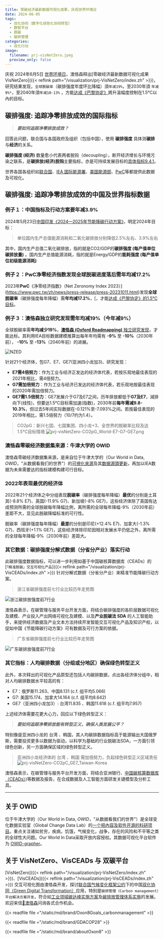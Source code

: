 ```yaml
---
title: 零碳经济最新数据可视化成果，庆祝世界环境日
date: 2024-06-05
tags:
  - 双化协同（数字化绿色化协同转型）
  - 数智平台
  - 脱碳
  - 碳排管理
categories:
  - 双化行动
image:
  filename: prj-visNetZero.jpeg
  preview_only: false
---
```


庆祝 2024年6月5日 [世界环境日](https://www.un.org/zh/observances/environment-day)，澳恪森释出[零碳经济最新数据可视化成果 VisNetZero]({{< reflink path="/visualization/prj-VisNetZero/index.zh" >}})，研究结果发现，``全球脫碳率``（碳排强度年度环比降幅）須``年减19%``，至2030年須 ``年减9%*``，至2040年須``年减10-13%`` ，方能[达成《巴黎协定》](https://www.unep.org/interactives/emissions-gap-report/2023/zh/)將升溫幅度控制在1.5°C以內的目标。

<!--more-->

## 碳排强度: 追踪净零排放成效的国际指标

> _**要如何追踪净零排放成效？**_

回答此问题，联合国与各国政府及组织（包括中国），使用 **碳排强度** 具体测**碳排**与**经济**的关系。

**碳排强度 (经济)** 数量愈小代表两者脱钩（decoupling），断开经济增长与环境污染之联系，是**碳排放(经济)脱钩**主要指标，亦是可持续发展目标的[具体指标9.4.1](https://w3.unece.org/SDG/en/Indicator?id=28)。

世界各国各组织如[联合国](https://w3.unece.org/SDG/en/Indicator?id=28)、[IEA 国际能源署](https://www.iea.org/data-and-statistics/charts/co2-emissions-intensity-of-gdp-1990-2021)、[美国能源部](https://www.energy.gov/articles/interactive-energy-intensity-and-carbon-intensity-numbers)、[PwC](https://www.pwc.co.uk/services/sustainability-climate-change/insights/net-zero-economy-index.html)等都提供此数据及可视化。

## 碳排强度: 追踪净零排放成效的中国及世界指标数据
### 例子１：中国指标及行动方案要年减3.9%

2024年5月23日[中国印发《2024—2025年节能降碳行动方案》](https://www.gov.cn/zhengce/content/202405/content_6954322.htm)，明定2024年目标：

> 单位国内生产总值能源消耗和二氧化碳排放分别降低2.5%左右、3.9%左右

其中，国内生产总值二氧化碳排放，指的就是CO2/GDP的**碳排强度 (每产值单位碳排放量)** 。国内生产总值能源消耗，指的就是Energy/GDP的**能耗强度 (每产值单位初级能源消耗)**

### 例子２：PwC净零经济指数发现全球脱碳进度落后需**年均减17.2%**
2023年**PwC**《净零经济指数》（Net Zeronomy Index 2023）](https://www.pwc.tw/zh/news/press-release/press-20231011.html)发现**全球脫碳率**（碳排强度每年降幅）需**年均减17.2%**，[，才能[达成《巴黎协定》的1.5℃目标](https://www.unep.org/interactives/emissions-gap-report/2023/zh/)。

### 例子３：澳恪森独立研究发现需**年均减19%**（今年减9%）　
全球脫碳率需**年均减少19%**，[**澳恪森 (Oxford Roadmapping)** 独立研究发现](https://oxon8.netlify.app/visualization/prj-visNetZero/index.zh)，才能达标。其利用IEA目标数据建模推算出每年年均需有 **-9%** 至 **-10%**（2030年前）， **-10%** 至 **-13%**（2040年前）的进展。

![NZED](prj-visNetZero.jpeg)

针对21个经济体，包G7、E7、GE7(亚洲四小龙加3)、研究发现：
* **E7需4倍努力**：作为工业与经济正发达的经济体代表，若按乐观地最佳表现的2021年相比，需4倍努力。
* **G7需加倍努力**：作为工业与经济已发达的经济体代表，若乐观地按最佳表现的2020年需加倍努力。
* **GE7需1.5倍努力**：GE7发展介于G7及E7之间，历年排放都低于**G7及E7**，減排向下(线性)，但要达1.5℃目标需加速(指数)，2030年前**每年需减9.8-10.3%**，但过去5年间实际数据在-0.121%至-7.093%之间。若按最佳表现的2019年相比，需1.5倍努力（10/7约为1.4）。

> CO2pG：新兴七囯、七国集团、四小龙+3、全世界的脱碳率比较及达1.5℃目标情境
![prj-visNetZero-CO2pG_World-E7-G7-GE7.png](prj-visNetZero-CO2pG_World-E7-G7-GE7.png)
### 澳恪森零碳经济数据集来源：牛津大学的 OWID

澳恪森零碳经济数据集来源，是来自位于牛津大学的（Our World in Data, _OWID_，"从数据看我们的世界"）的[可視化來源](https://ourworldindata.org/co2-and-greenhouse-gas-emissions)及其[数据源頭更新](https://github.com/owid/co2-data)，再加以IEA数据为未来需要达的指标建模构建可行目标。

### 2022年表现最优的经济体

2022年21个经济体之中分组表现**脫碳率**（碳排强度每年降幅）**最优**的分别是土耳其(-8.8% E7)、英国(-11.9% G7)、新加坡(-8% GE7)，这些经济体除了英国有达成预测所需的全球脱碳每年降幅比例，离所需的全球每年降幅-9%（2030年前）差距不大，显见此脱碳降幅标准的可行性。

脫碳率（碳排强度每年降幅）**最差**的分别是印尼(+12.4% E7)、加拿大(-1.3% G7)、西班牙(+1.1% GE7)，这些经济体除印尼因相对发展水平仍低之外，离所需的全球每年降幅-9%（2030年前）差距大。

### 其它数据：碳排强度分解式数据（分省分产业）落实行动

此碳排强度数据指标，可以进一步利用如基于中国碳核算数据库（CEADs）的 [``「精准脱碳」交互可视化产品``]({{< reflink path="/visualization/prj-VisCEADs/index.zh" >}}) 针对分解式数据（分省分产业）来精准节能降碳行动方案。

> 浙江省碳排强度前七行业比较历年走势图

![浙江碳排放强度前7行业](浙江碳排放强度前7行业.svg)

澳恪森表示，在碳管理与服务平台开发方面，将结合碳排强度的各阶层数据可视化及建模、产业投入产出网络可视化及建模、以及**产业脱碳法 SDA** 的人工智能助手，来提供经济数据及产业文本方法持续开发智能交互可视化产品及知识产权，以促如中国《节能降碳行动方案》可有数据及可行方案的依据。

> 广东省碳排强度前七行业比较历年走势图
> 
![广东碳排放强度前7行业](广东碳排放强度前7行业.svg)

### 其它指标：人均碳排数据（分组或分地区）确保绿色转型正义

此外，本次释出的可视化产品原型还包括人均碳排数据，点出各经济体分组中，相对人均碳排数据水平较高的有：

* E7：俄罗斯11.263、中国8.131 (c.f. 组平均5.066)
* G7:  美国15.174、加拿大14.164  (c.f. 组平均8.642)
* GE7（亚洲四小龙加3）:  台湾11.835 、韩国11.618  (c.f. 组平均7.957)

上述经济体需要花更大心力，回应以下绿色转型正义：

> _**要如何追踪净零排放能有转型正义，确保人类发展公平？**_


特别像是亚洲四小龙的 台湾 、韩国，其人均碳排数据指标高于能源输出大国俄罗斯，需要投资更多以数据为驱动，以科学为基础的行业脱碳法SDA，一方面引领绿色创新，另一方面确保区域的绿色转型正义。

> 亚洲四小龙经济体的 台湾 、韩国 需加倍努力，负起绿色转型正义区域责任
![prj-visNetZero-CO2pC_GE7_Taiwan-Korea](prj-visNetZero-CO2pC_GE7_Taiwan-Korea.png)

澳恪森表示，在碳管理与服务平台开发方面，将结合亚洲银行、[中国碳核算数据库（CEADs）](https://www.ceads.net/))等数据及报告，在合成数据及人工智能方面研发关键模型及分析工具。


-----
## 关于 OWID

位于牛津大学的（Our World in Data, _OWID_，"从数据看我们的世界"）是全球变化数据实验室（Global Change Data Lab）的[一个把內容及软件开源的科研项目](https://github.com/owid)。重点关注诸如贫穷，疾病，饥饿，气候变化，战争，存在的风险和不平等之类的全球性大问题。Our World In Data采取开放内容授权。其数据可视化平台软件为 [OWID-grapher](https://github.com/owid/owid-grapher/)。

## 关于 VisNetZero、VisCEADs 与 双碳平台

[VisNetZero]({{< reflink path="/visualization/prj-VisNetZero/index.zh" >}})、[VisCEADs]({{< reflink path="/visualization/prj-VisCEADs/index.zh" >}}) 交互可视化图由澳恪森开发，探讨[联合国气候变化框架公约](https://unfccc.int/sites/default/files/convchin.pdf)下的中国[双化协同（Green Digital Transformation）](https://m.gmw.cn/2023-02/26/content_1303295710.htm)应用，特别是``碳排管理（Carbon management）平台解决方案开发``，符合如[工业领域碳达峰实施方案](https://www.gov.cn/gongbao/content/2022/content_5717004.htm)及[碳排放管理体系实施](http://bzh.scjgj.beijing.gov.cn/bzh/apifile/file/2021/20210325/f4451779-29b3-491d-ac72-cfe29b5f53b2.PDF)的发展。欢迎来信[📧澳恪森](mailto:h.liao%40ieee.org?subject=%E5%AE%A2%E5%88%B6%E5%8C%96VisCEADs)问询各式合作机会。

{{< readfile file ="/static/md/brand/Oxon8Goals_carbonmanagement" >}}

{{< readfile file ="/static/md/brand/GDACOP28" >}}

{{< readfile file ="/static/md/brand/aboutOxon8" >}}